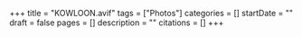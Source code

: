 +++
title = "KOWLOON.avif"
tags = ["Photos"]
categories = []
startDate = ""
draft = false
pages = []
description = ""
citations = []
+++
